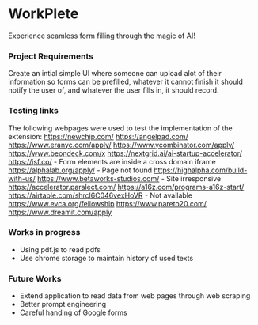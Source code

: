# WorkPlete
Experience seamless form filling through the magic of AI!

### Project Requirements
Create an intial simple UI where someone can upload alot of their information so forms can be prefilled, whatever it cannot finish it should notify the user of, and whatever the user fills in, it should record.

### Testing links
The following webpages were used to test the implementation of the extension:
https://newchip.com/ 
https://angelpad.com/ 
https://www.eranyc.com/apply/ 
https://www.ycombinator.com/apply/ 
https://www.beondeck.com/x 
https://nextgrid.ai/ai-startup-accelerator/ 
https://jsf.co/ - Form elements are inside a cross domain iframe
https://alphalab.org/apply/ - Page not found
https://highalpha.com/build-with-us/
https://www.betaworks-studios.com/  - Site irresponsive
https://accelerator.paralect.com/ 
https://a16z.com/programs-a16z-start/ 
https://airtable.com/shrcl6C046vexHoVR - Not available
https://www.evca.org/fellowship 
https://www.pareto20.com/ 
https://www.dreamit.com/apply

### Works in progress
- Using pdf.js to read pdfs
- Use chrome storage to maintain history of used texts

### Future Works
- Extend application to read data from web pages through web scraping
- Better prompt engineering
- Careful handing of Google forms